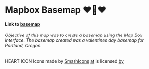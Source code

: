 # Mapbox Basemap :heart::sparkling_heart::heart:
#### Link to [basemap](http://garciahan.github.io/Basemap_MapBox/index.html)
###### Objective of this map was to create a basemap using the Map Box interface. The basemap created was a valentines day basemap for Portland, Oregon.

HEART ICON Icons made by [SmashIcons](https://www.flaticon.com/authors/smashicons) [at](https://www.flaticon.com) is licensed [by](http://creativecommons.org/licenses/by/3.0/)

